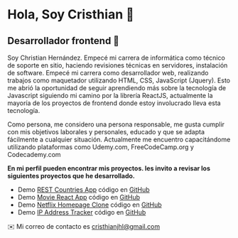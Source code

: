 # Hola, Soy Cristhian :wave:

## Desarrollador frontend 🧔

Soy Christian Hernández. Empecé mi carrera de informática como técnico de soporte en sitio, haciendo revisiones técnicas en servidores, instalación de software. Empecé mi carrera como desarrollador web, realizando trabajos como maquetador utilizando HTML, CSS, JavaScript (Jquery). Esto me abrió la oportunidad de seguir aprendiendo más sobre la tecnología de Javascript siguiendo mi camino por la librería ReactJS, actualmente la mayoría de los proyectos de frontend donde estoy involucrado lleva esta tecnología.

Como persona, me considero una persona responsable, me gusta cumplir con mis objetivos laborales y personales, educado y que se adapta fácilmente a cualquier situación. Actualmente me encuentro capacitándome utilizando plataformas como Udemy.com, FreeCodeCamp.org y Codecademy.com

**En mi perfil pueden encontrar mis proyectos. les invito a revisar los siguientes proyectos que he desarrollado.**

- Demo [REST Countries App](https://rest-countries-reactjs.netlify.app/) código en [GitHub](https://github.com/cristhianjhlweb/rest-countries-api)
- Demo [Movie React App](https://movie-show-app-reactjs.netlify.app/) código en [GitHub](https://github.com/cristhianjhlweb/movie-react-ts-app)
- Demo [Netflix Homepage Clone](https://netflix-home-clone-reactjs.netlify.app/) código en [GitHub](https://github.com/cristhianjhlweb/netflix-clone)
- Demo [IP Address Tracker](https://ip-address-tracker-reactjs.netlify.app/) código en [GitHub](https://github.com/cristhianjhlweb/ip-address-tracker)

✉️ Mi correo de contacto es cristhianjhl@gmail.com


